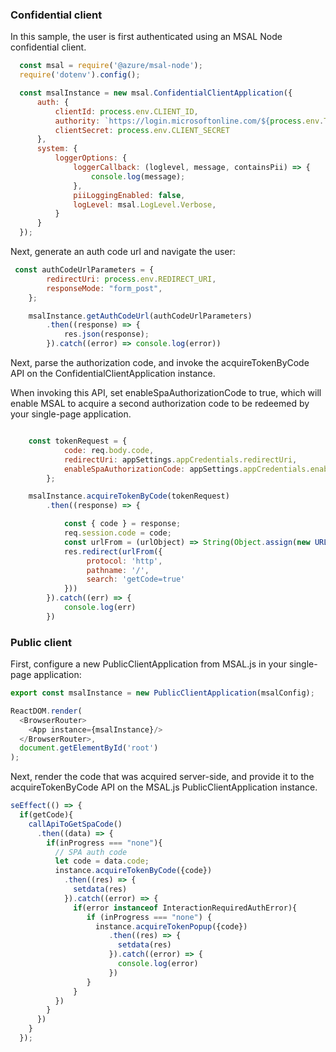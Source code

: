 
### Confidential client 

In this sample, the user is first authenticated using an MSAL Node confidential client.

```javascript
  const msal = require('@azure/msal-node');
  require('dotenv').config();

  const msalInstance = new msal.ConfidentialClientApplication({
      auth: {
          clientId: process.env.CLIENT_ID,
          authority: `https://login.microsoftonline.com/${process.env.TENANT_ID}`,
          clientSecret: process.env.CLIENT_SECRET
      },
      system: {
          loggerOptions: {
              loggerCallback: (loglevel, message, containsPii) => {
                  console.log(message);
              },
              piiLoggingEnabled: false,
              logLevel: msal.LogLevel.Verbose,
          }
      }
  });

```

Next, generate an auth code url and navigate the user:

```javascript
 const authCodeUrlParameters = {
        redirectUri: process.env.REDIRECT_URI,
        responseMode: "form_post",
    };

    msalInstance.getAuthCodeUrl(authCodeUrlParameters)
        .then((response) => {
            res.json(response);
        }).catch((error) => console.log(error))
```

Next, parse the authorization code, and invoke the acquireTokenByCode API on the ConfidentialClientApplication instance.

When invoking this API, set enableSpaAuthorizationCode to true, which will enable MSAL to acquire a second authorization code to be redeemed by your single-page application.

```javascript

    const tokenRequest = {
            code: req.body.code,
            redirectUri: appSettings.appCredentials.redirectUri,
            enableSpaAuthorizationCode: appSettings.appCredentials.enableSpaAuthorizationCode
        };

    msalInstance.acquireTokenByCode(tokenRequest)
        .then((response) => {

            const { code } = response;
            req.session.code = code;
            const urlFrom = (urlObject) => String(Object.assign(new URL("http://localhost:5000"), urlObject))
            res.redirect(urlFrom({
                 protocol: 'http',
                 pathname: '/',
                 search: 'getCode=true'
            }))
        }).catch((err) => {
            console.log(err)
        })
```


### Public client

First, configure a new PublicClientApplication from MSAL.js in your single-page application:

```javascript
export const msalInstance = new PublicClientApplication(msalConfig);

ReactDOM.render(
  <BrowserRouter>
    <App instance={msalInstance}/>
  </BrowserRouter>,
  document.getElementById('root')
);
```

Next, render the code that was acquired server-side, and provide it to the acquireTokenByCode API on the MSAL.js PublicClientApplication instance.

```javascript
seEffect(() => {
  if(getCode){
    callApiToGetSpaCode()
      .then((data) => {      
        if(inProgress === "none"){
          // SPA auth code
          let code = data.code;
          instance.acquireTokenByCode({code})
            .then((res) => {
              setdata(res)
            }).catch((error) => {
              if(error instanceof InteractionRequiredAuthError){
                 if (inProgress === "none") {
                   instance.acquireTokenPopup({code})
                      .then((res) => {
                        setdata(res)
                      }).catch((error) => {
                        console.log(error)
                      })
                 }
              }
          })
        }
      })
    }
  });
```
